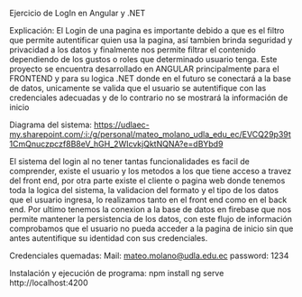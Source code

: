 Ejercicio de LogIn en Angular y .NET

Explicación:
El Login de una pagina es importante debido a que es el filtro que permite autentificar quien usa la pagina, así tambien brinda seguridad y privacidad a los datos y finalmente nos permite filtrar el contenido dependiendo de los gustos o roles que determinado usuario tenga.
Este proyecto se encuentra desarrollado en ANGULAR principalmente para el FRONTEND y para su logica .NET donde en el futuro se conectará a la base de datos, unicamente se valida que el usuario se autentifique con las credenciales adecuadas y de lo contrario no se mostrará la información de inicio

Diagrama del sistema: https://udlaec-my.sharepoint.com/:i:/g/personal/mateo_molano_udla_edu_ec/EVCQ29p39t1CmQnuczpczf8B8eV_hGH_2WIcvkjQktNQNA?e=dBYbd9

El sistema del login al no tener tantas funcionalidades es facil de comprender, existe el usuario y los metodos a los que tiene acceso a travez del front end, por otra parte existe el cliente o pagina web donde tenemos toda la logica del sistema, la validacion del formato y el tipo de los datos que el usuario ingresa, lo realizamos tanto en el front end como en el back end. Por ultimo tenemos la conexion a la base de datos en firebase que nos permite mantener la persistencia de los datos, con este flujo de información comprobamos que el usuario no pueda acceder a la pagina de inicio sin que antes autentifique su identidad con sus credenciales.

Credenciales quemadas:
    Mail: mateo.molano@udla.edu.ec
    password: 1234

Instalación y ejecución de programa:
npm install
ng serve
http://localhost:4200